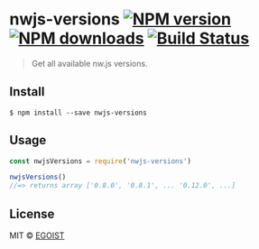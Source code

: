 # nwjs-versions [![NPM version](https://img.shields.io/npm/v/nwjs-versions.svg)](https://npmjs.com/package/nwjs-versions) [![NPM downloads](https://img.shields.io/npm/dm/nwjs-versions.svg)](https://npmjs.com/package/nwjs-versions) [![Build Status](https://img.shields.io/circleci/project/egoist/nwjs-versions/master.svg)](https://circleci.com/gh/egoist/nwjs-versions)

> Get all available nw.js versions.

## Install

```
$ npm install --save nwjs-versions
```

## Usage

```js
const nwjsVersions = require('nwjs-versions')

nwjsVersions()
//=> returns array ['0.8.0', '0.8.1', ... '0.12.0', ...]
```

## License

MIT © [EGOIST](https://github.com/egoist)
